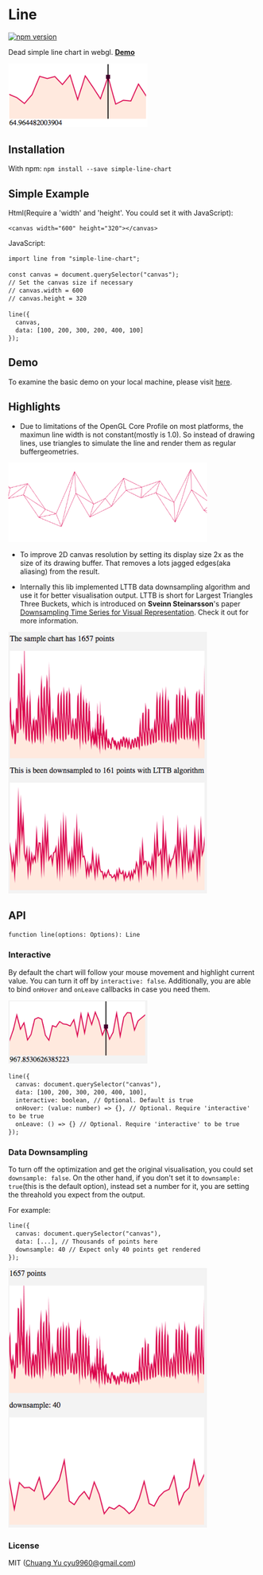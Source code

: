 # Line

[![npm version](https://badge.fury.io/js/simple-line-chart.svg)](https://badge.fury.io/js/simple-line-chart)

Dead simple line chart in webgl. **[Demo](https://cyyyu.github.io/projects/simple-line-chart/)**

<img src="./imgs/screenshot.png" width="280" />

## Installation

With npm: `npm install --save simple-line-chart`

## Simple Example

Html(Require a 'width' and 'height'. You could set it with JavaScript):
```
<canvas width="600" height="320"></canvas>
```

JavaScript:
```
import line from "simple-line-chart";

const canvas = document.querySelector("canvas");
// Set the canvas size if necessary
// canvas.width = 600
// canvas.height = 320

line({
  canvas,
  data: [100, 200, 300, 200, 400, 100]
});
```

## Demo

To examine the basic demo on your local machine, please visit [here](https://github.com/cyyyu/line/tree/master/example).

## Highlights

- Due to limitations of the OpenGL Core Profile on most platforms, the maximun line width is not constant(mostly is 1.0). So instead of drawing lines, use triangles to simulate the line and render them as regular buffergeometries.

<img src="./imgs/line-wireframe.png" width="400" />

- To improve 2D canvas resolution by setting its display size 2x as the size of its drawing buffer. That removes a lots jagged edges(aka aliasing) from the result.

- Internally this lib implemented LTTB data downsampling algorithm and use it for better visualisation output. LTTB is short for Largest Triangles Three Buckets, which is introduced on **Sveinn Steinarsson**'s paper [Downsampling Time Series for Visual Representation](https://skemman.is/bitstream/1946/15343/3/SS_MSthesis.pdf). Check it out for more information.

<img src="./imgs/downsample.png" width="400" />

## API

```
function line(options: Options): Line
```

### Interactive

By default the chart will follow your mouse movement and highlight current value. You can turn it off by `interactive: false`. Additionally, you are able to bind `onHover` and `onLeave` callbacks in case you need them.

<img src="./imgs/interactive.png" width="280" />

```
line({
  canvas: document.querySelector("canvas"),
  data: [100, 200, 300, 200, 400, 100],
  interactive: boolean, // Optional. Default is true
  onHover: (value: number) => {}, // Optional. Require 'interactive' to be true
  onLeave: () => {} // Optional. Require 'interactive' to be true
});
```

### Data Downsampling

To turn off the optimization and get the original visualisation, you could set `downsample: false`.
On the other hand, if you don't set it to `downsample: true`(this is the default option), instead set a number for it, you are setting the threahold you expect from the output.  

For example:

```
line({
  canvas: document.querySelector("canvas"),
  data: [...], // Thousands of points here
  downsample: 40 // Expect only 40 points get rendered
});
```

<img src="./imgs/downsample-40.png" width="400" />

### License

MIT ([Chuang Yu <cyu9960@gmail.com>](https://github.com/cyyyu))
